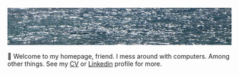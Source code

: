 ![sea](sea.jpg)

👋 Welcome to my homepage, friend. I mess around with computers. Among other things. See my [CV](cv.md) or [Linkedin](https://sk.linkedin.com/in/jozefreisinger) profile for more.
